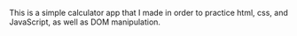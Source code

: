 This is a simple calculator app that I made in order to practice html, css, and JavaScript, as well as DOM manipulation.
